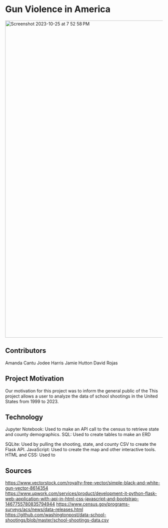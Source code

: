 # Gun Violence in America
<img width="1011" alt="Screenshot 2023-10-25 at 7 52 58 PM" src="https://github.com/arc71080/group_project_3/assets/137009177/c10d38ff-4848-4028-ad57-f570dd4a85c7">

## Contributors
Amanda Cantu
Jodee Harris
Jamie Hutton
David Rojas

## Project Motivation
Our motivation for this project was to inform the general public of the This project allows a user to analyze the data of school shootings in the United States from 1999 to 2023.

## Technology
Jupyter Notebook: Used to make an API call to the census to retrieve state and county demographics.
SQL: Used to create tables to make an ERD

SQLite: Used by pulling the shooting, state, and county CSV to create the Flask API.
JavaScript: Used to create the map and other interactive tools.
HTML and CSS: Used to

## Sources 

https://www.vectorstock.com/royalty-free-vector/simple-black-and-white-gun-vector-8614354
https://www.upwork.com/services/product/development-it-python-flask-web-application-with-api-in-html-css-javascript-and-bootstrap-1467755780835794944
https://www.census.gov/programs-surveys/acs/news/data-releases.html
https://github.com/washingtonpost/data-school-shootings/blob/master/school-shootings-data.csv




